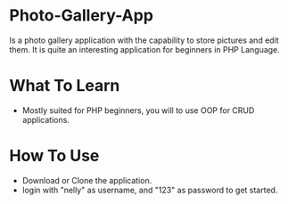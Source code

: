 # Photo-Gallery-App
Is a photo gallery application with the capability to store pictures and edit them. It is quite an interesting application for beginners in PHP Language.

# What To Learn
* Mostly suited for PHP beginners, you will to use OOP for CRUD applications.

# How To Use
* Download or Clone the application.
* login with "nelly" as username, and "123" as password to get started.
